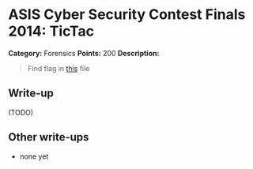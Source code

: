 # ASIS Cyber Security Contest Finals 2014: TicTac

**Category:** Forensics
**Points:** 200
**Description:**

> Find flag in [this](tictac_4c56077190984fde63900b3ba14d11dd) file

## Write-up

(TODO)

## Other write-ups

* none yet
